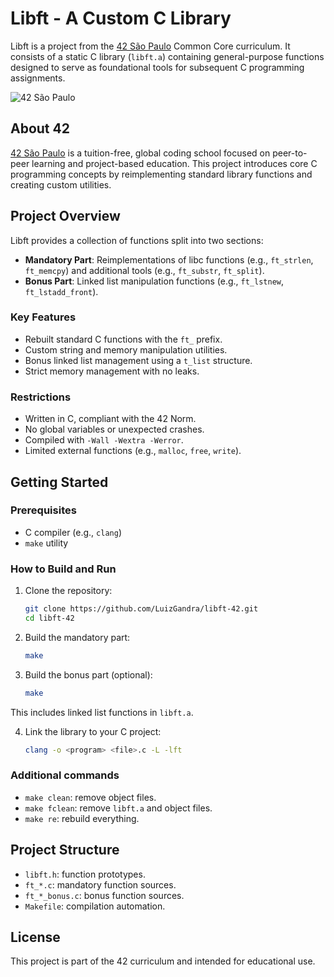 # Libft - A Custom C Library
Libft is a project from the [42 São Paulo](https://www.42sp.org.br/) Common Core curriculum. It consists of a static C library (`libft.a`) containing general-purpose functions designed to serve as foundational tools for subsequent C programming assignments.

![42 São Paulo](https://img.shields.io/badge/42-São_Paulo-black?style=flat-square&logo=42)

## About 42
[42 São Paulo](https://www.42sp.org.br/) is a tuition-free, global coding school focused on peer-to-peer learning and project-based education. This project introduces core C programming concepts by reimplementing standard library functions and creating custom utilities.

## Project Overview
Libft provides a collection of functions split into two sections:
- **Mandatory Part**: Reimplementations of libc functions (e.g., `ft_strlen`, `ft_memcpy`) and additional tools (e.g., `ft_substr`, `ft_split`).
- **Bonus Part**: Linked list manipulation functions (e.g., `ft_lstnew`, `ft_lstadd_front`).

### Key Features
- Rebuilt standard C functions with the `ft_` prefix.
- Custom string and memory manipulation utilities.
- Bonus linked list management using a `t_list` structure.
- Strict memory management with no leaks.

### Restrictions
- Written in C, compliant with the 42 Norm.
- No global variables or unexpected crashes.
- Compiled with `-Wall -Wextra -Werror`.
- Limited external functions (e.g., `malloc`, `free`, `write`).

## Getting Started

### Prerequisites
- C compiler (e.g., `clang`)
- `make` utility

### How to Build and Run
1. Clone the repository:
   ```bash
   git clone https://github.com/LuizGandra/libft-42.git
   cd libft-42

2. Build the mandatory part:
   ```bash
   make

3. Build the bonus part (optional):
   ```bash
   make
This includes linked list functions in `libft.a`.

4. Link the library to your C project:
   ```bash
   clang -o <program> <file>.c -L -lft

### Additional commands
- `make clean`: remove object files.
- `make fclean`: remove `libft.a` and object files.
- `make re`: rebuild everything.

## Project Structure
- `libft.h`: function prototypes.
- `ft_*.c`: mandatory function sources.
- `ft_*_bonus.c`: bonus function sources.
- `Makefile`: compilation automation.

## License
This project is part of the 42 curriculum and intended for educational use.
